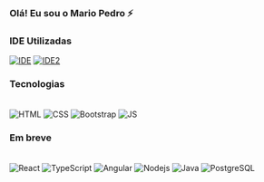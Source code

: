 ### Olá! Eu sou o Mario Pedro ⚡

### IDE Utilizadas
[![IDE](https://img.shields.io/badge/Visual_Studio_Code-0078D4?style=for-the-badge&logo=visual%20studio%20code&logoColor=white
)](https://code.visualstudio.com)
[![IDE2](https://img.shields.io/badge/Eclipse-2C2255?style=for-the-badge&logo=eclipse&logoColor=white
)](https://eclipseide.org)

### Tecnologias

<div style="display: inline_block"> <br/>
    <img align="center" alt="HTML" src="https://img.shields.io/badge/HTML5-E34F26?style=for-the-badge&logo=html5&logoColor=white"/>
    <img align="center" alt="CSS" src="https://img.shields.io/badge/CSS3-1572B6?style=for-the-badge&logo=css3&logoColor=white"/>
    <img align="center" alt="Bootstrap" src="https://img.shields.io/badge/Bootstrap-563D7C?style=for-the-badge&logo=bootstrap&logoColor=white"/>
    <img align="center" alt="JS" src="https://img.shields.io/badge/JavaScript-F7DF1E?style=for-the-badge&logo=javascript&logoColor=black"/>
</div>

### Em breve
<div style="display: inline_block"> <br/>
    <img align="center" alt="React" src="https://img.shields.io/badge/React-20232A?style=for-the-badge&logo=react&logoColor=61DAFB"/>
    <img align="center" alt="TypeScript" src="https://img.shields.io/badge/TypeScript-007ACC?style=for-the-badge&logo=typescript&logoColor=white"/>
    <img align="center" alt="Angular" src="https://img.shields.io/badge/Angular-DD0031?style=for-the-badge&logo=angular&logoColor=white"/>
    <img align="center" alt="Nodejs" src="https://img.shields.io/badge/Node.js-43853D?style=for-the-badge&logo=node.js&logoColor=white"/>
    <img align="center" alt="Java" src="https://img.shields.io/badge/Java-ED8B00?style=for-the-badge&logo=openjdk&logoColor=white"/>
    <img align="center" alt="PostgreSQL" src="https://img.shields.io/badge/PostgreSQL-316192?style=for-the-badge&logo=postgresql&logoColor=white"/>
</div>
